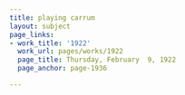 ```yaml
---
title: playing carrum
layout: subject
page_links:
- work_title: '1922'
  work_url: pages/works/1922
  page_title: Thursday, February  9, 1922
  page_anchor: page-1936

---
```

